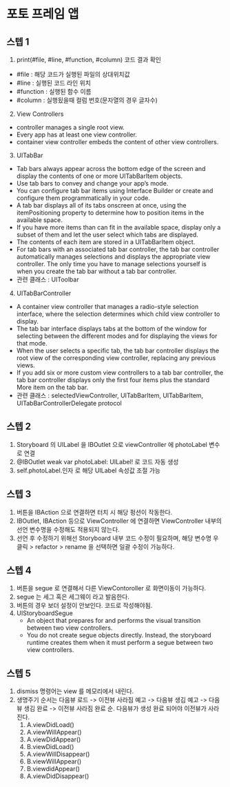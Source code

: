 # 포토 프레임 앱

## 스텝 1

1. print(#file, #line, #function, #column) 코드 결과 확인
- #file : 해당 코드가 실행된 파일의 상대위치값
- #line : 실행된 코드 라인 위치
- #function : 실행된 함수 이름
- #column : 실행됬을때 컬럼 번호(문자열의 경우 글자수)

2. View Controllers
- controller manages a single root view.
- Every app has at least one view controller.
- container view controller embeds the content of other view controllers.
3. UITabBar
- Tab bars always appear across the bottom edge of the screen and display the contents of one or more UITabBarItem objects.
- Use tab bars to convey and change your app’s mode.
- You can configure tab bar items using Interface Builder or create and configure them programmatically in your code.
- A tab bar displays all of its tabs onscreen at once, using the itemPositioning property to determine how to position items in the available space.
- If you have more items than can fit in the available space, display only a subset of them and let the user select which tabs are displayed.
- The contents of each item are stored in a UITabBarItem object.
- For tab bars with an associated tab bar controller, the tab bar controller automatically manages selections and displays the appropriate view controller. The only time you have to manage selections yourself is when you create the tab bar without a tab bar controller.
- 관련 클래스 : UIToolbar

4. UITabBarController
- A container view controller that manages a radio-style selection interface, where the selection determines which child view controller to display.
- The tab bar interface displays tabs at the bottom of the window for selecting between the different modes and for displaying the views for that mode.
- When the user selects a specific tab, the tab bar controller displays the root view of the corresponding view controller, replacing any previous views.
- If you add six or more custom view controllers to a tab bar controller, the tab bar controller displays only the first four items plus the standard More item on the tab bar.
- 관련 클래스 : selectedViewController, UITabBarItem, UITabBarItem, UITabBarControllerDelegate protocol

## 스텝 2

1. Storyboard 의 UILabel 을 IBOutlet 으로 viewController 에 photoLabel 변수로 연결
2. @IBOutlet weak var photoLabel: UILabel! 로 코드 자동 생성
3. self.photoLabel.인자 로 해당 UILabel 속성값 조절 가능

## 스텝 3

1. 버튼을 IBAction 으로 연결하면 터치 시 해당 펑션이 작동한다.
2. IBOutlet, IBAction 등으로 ViewController 에 연결하면 ViewController 내부의 선언 변수명을 수정해도 적용되지 않는다. 
3. 선언 후 수정하기 위해선 Storyboard 내부 코드 수정이 필요하며, 해당 변수명 우클릭 > refactor > rename 을 선택하면 일괄 수정이 가능하다.

## 스텝 4

1. 버튼을 segue 로 연결해서 다른 ViewContoroller 로 화면이동이 가능하다.
2. segue 는 세그 혹은 세그웨이 라고 발음한다.
3. 버튼의 경우 보더 설정이 안보인다. 코드로 작성해야됨.
4. UIStoryboardSegue
	- An object that prepares for and performs the visual transition between two view controllers.
	- You do not create segue objects directly. Instead, the storyboard runtime creates them when it must perform a segue between two view controllers.

## 스텝 5

1. dismiss 명령어는 view 를 메모리에서 내린다.
2. 생명주기 순서는 다음뷰 로드 -> 이전뷰 사라짐 예고 -> 다음뷰 생김 예고 -> 다음뷰 생김 완료 -> 이전뷰 사라짐 완료 순. 다음뷰가 생성 완료 되어야 이전뷰가 사라진다.
	1. A.viewDidLoad()
	2. A.viewWillAppear()
	3. A.viewDidAppear()
	4. B.viewDidLoad()
	5. A.viewWillDisappear()
	6. B.viewWillAppear()
	7. B.viewdidAppear()
	8. A.viewDidDisappear()